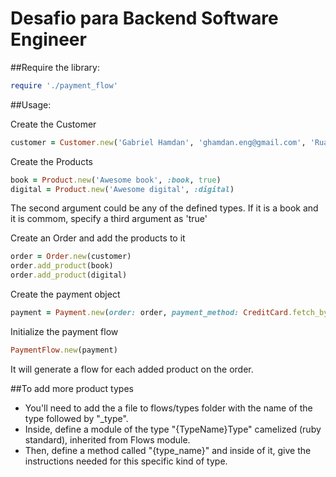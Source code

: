 # Desafio para Backend Software Engineer 

##Require the library:
```ruby
require './payment_flow'
```

##Usage:

Create the Customer
```ruby
customer = Customer.new('Gabriel Hamdan', 'ghamdan.eng@gmail.com', 'Rua Alvorada, 735')
```

Create the Products
```ruby
book = Product.new('Awesome book', :book, true)
digital = Product.new('Awesome digital', :digital)
```

The second argument could be any of the defined types. If it is a book and it is commom, specify a third argument as 'true'

Create an Order and add the products to it
```ruby
order = Order.new(customer)
order.add_product(book)
order.add_product(digital)
```

Create the payment object
```ruby
payment = Payment.new(order: order, payment_method: CreditCard.fetch_by_hashed('43567890-987654367'))
```

Initialize the payment flow
```ruby
PaymentFlow.new(payment)
```

It will generate a flow for each added product on the order.

##To add more product types

* You'll need to add the a file to flows/types folder with the name of the type followed by "_type".
* Inside, define a module of the type "{TypeName}Type" camelized (ruby standard), inherited from Flows module.
* Then, define a method called "{type_name}" and inside of it, give the instructions needed for this specific kind of type.
